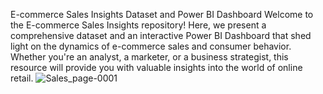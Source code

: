 E-commerce Sales Insights Dataset and Power BI Dashboard Welcome to the E-commerce Sales Insights repository! Here, we present a comprehensive dataset and an interactive Power BI Dashboard that shed light on the dynamics of e-commerce sales and consumer behavior. Whether you're an analyst, a marketer, or a business strategist, this resource will provide you with valuable insights into the world of online retail.
![Sales_page-0001](https://github.com/pankit01999/Sales-Data-Analysis/assets/143706134/9ec1ba4b-bc97-4cbe-82af-8747c9f47ff5)
